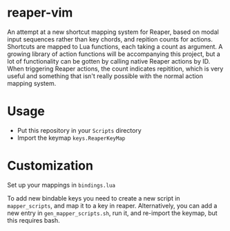 # reaper-vim

An attempt at a new shortcut mapping system for Reaper, based on modal input sequences rather than key chords, and repition counts for actions.
Shortcuts are mapped to Lua functions, each taking a count as argument.
A growing library of action functions will be accompanying this project, but a lot of functionality can be gotten by calling native Reaper actions by ID.
When triggering Reaper actions, the count indicates repitition, which is very useful and something that isn't really possible with the normal action mapping system.


# Usage
* Put this repository in your `Scripts` directory
* Import the keymap `keys.ReaperKeyMap`

# Customization
Set up your mappings in `bindings.lua`

To add new bindable keys you need to create a new script in `mapper_scripts`, and map it to a key in reaper.
Alternatively, you can add a new entry in `gen_mapper_scripts.sh`, run it, and re-import the keymap, but this requires bash.
